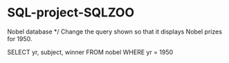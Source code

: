 # SQL-project-SQLZOO
Nobel database
*/ 
Change the query shown so that it displays Nobel prizes for 1950.

SELECT yr, subject, winner
  FROM nobel
 WHERE yr = 1950
 
 

